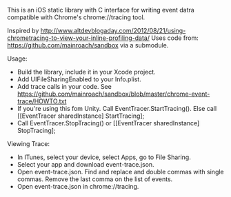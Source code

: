 This is an iOS static library with C interface for writing event datra compatible with Chrome's chrome://tracing tool.

Inspired by http://www.altdevblogaday.com/2012/08/21/using-chrometracing-to-view-your-inline-profiling-data/
Uses code from: https://github.com/mainroach/sandbox via a submodule.

Usage:
* Build the library, include it in your Xcode project.
* Add UIFileSharingEnabled to your Info.plist.
* Add trace calls in your code. See https://github.com/mainroach/sandbox/blob/master/chrome-event-trace/HOWTO.txt
* If you're using this fom Unity. Call EventTracer.StartTracing(). Else call [[EventTracer sharedInstance] StartTracing];
* Call EventTracer.StopTracing() or [[EventTracer sharedInstance] StopTracing];

Viewing Trace:
* In ITunes, select your device, select Apps, go to File Sharing. 
* Select your app and download event-trace.json.
* Open event-trace.json. Find and replace and double commas with single commas. Remove the last comma on the list of events.
* Open event-trace.json in chrome://tracing.
